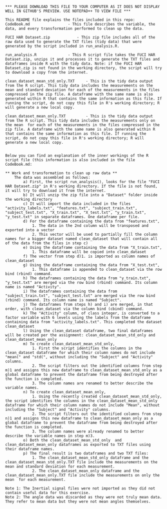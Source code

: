 	*** PLEASE DOWNLOAD THIS FILE TO YOUR COMPUTER AS IT DOES NOT DISPLAY WELL IN GITHUB'S PREVIEW. USE NOTEPAD++ TO VIEW FILE ***

	This README file explains the files included in this repo:
	CodeBook.md 				- This file describes the variable, the data, and every transformation performed to clean up the data. 

	FUCI HAR Dataset.zip 			- This zip file includes all of the raw data used to generate the TXT files (tidy data) that were generated by the script included in run_analysis.R.

	run_analysis.R 				- This R script file takes the FUCI HAR Dataset.zip, unzips it and processes it to generate the TXT files and dataframes inside R with the tidy data. Note: if the FUCI HAR Dataset.zip is not found in the working directory, the script will try to download a copy from the internet.

	clean_dataset_mean_std_only.TXT 	- This is the tidy data output from the R script. This tidy data includes the measurements on the mean and standard deviation for each of the measurements in the files compressed in the zip file. A dataframe with the same name is also generated within R that contains the same information as this file. If running the script, do not copy this file in R's working directory; R will generate a new local copy. 

	clean_dataset_mean_only.TXT 		- This is the tidy data output from the R script. This tidy data includes the measurements only on the mean  for each of the measurements in the files compressed in the zip file. A dataframe with the same name is also generated within R that contains the same information as this file. If running the script, do not copy this file in R's working directory; R will generate a new local copy. 


	Below you can find an explanation of the inner workings of the R script file (this information is also included in the file CodeBook.md: 

	** Work and transformation to clean up raw data **
		The data was assembled as follows:
			a) First, the script run_analysis(), looks for the file "FUCI HAR Dataset.zip" in R's working directory. If the file is not found, it will try to download it from the internet. 
			b) It will unzip the zip file into a "Dataset" folder inside the working directory
			c) It will import the data included in the files "activity_labels.txt", "features.txt", "subject_train.txt", "subject_test.txt", "X_train.txt", "X_test.txt", "y_train.txt", "y_test.txt" in separate dataframes. One dataframe per file. 
			d) For the dataframe containing the data from "features.txt",
				1. The data in the 2nd column will be transposed and exported into a vector
				2. This vector will be used to partially fill the column names for a bigger dataset named clean_dataset that will contain all of the data from the files in step c)
			e) Using the dataframe containing the data from "X_train.txt",
				1. This dataframe will be copied into clean_dataset
			f) The vector from step d)1. is imported as column names of clean_dataset
			g) Using the dataframe containing the data from "X_test.txt",
				1. This dataframe is appended to clean_dataset via the row bind (rbind) command. 
			h) The dataframes containing the data from "y_train.txt", "y_test.txt" are merged via the row bind (rbind) command. Its column name is named "Activity".
			i) The dataframes containing the data from "subject_train.txt", "subject_test.txt" are merged via the row bind (rbind) command. Its column name is named "Subject".
			j) The dataframes from steps h) and i) are merged, in that order, with clean_dataset via the column bind (cbind) command.
			k) The "Activity" column, of class integer, is converted to a factor variable with 6 levels using the labels from the dataframe containing data from "activity_labels.txt". This completed the dataset clean_dataset
			l) Using the clean_dataset dataframe, two final dataframes will be created per the assignment: clean_dataset_mean_std_only and clean_dataset_mean_only
			m) To create clean_dataset_mean_std_only, 
				1. First the script identifies the columns in the clean_dataset dataframe for which their column names do not include "mean(" and "std(", without including the "Subject" and "Activity" columns. 
				2. The script filters out the identified columns from step m)1 and assigns this new dataframe to clean_dataset_mean_std_only as a global dataframe to prevent the dataframe from being destroyed after the function is completed. 
				3. The column names are renamed to better describe the variable names. 
			n) To create clean_dataset_mean_only,
				1. Using the recently created clean_dataset_mean_std_only, the script identifies the columns in the clean_dataset_mean_std_only dataframe for which their column names do not include "Mean", without including the "Subject" and "Activity" columns. 
				2. The script filters out the identified columns from step n)1 and assigns this new dataframe to clean_dataset_mean_only as a global dataframe to prevent the dataframe from being destroyed after the function is completed. 
				3. The column names were already renamed to better describe the variable names in step m)3.
			o) Both the clean_dataset_mean_std_only  and clean_dataset_mean_only dataframes as exported to TXT files using their dataframe names. 
			p) The final result is two dataframes and two TXT files:
				1. The clean_dataset_mean_std_only dataframe and the clean_dataset_mean_std_only.TXT file include the measurements on the mean and standard deviation for each measurement. 
				2. The clean_dataset_mean_only dataframe and the clean_dataset_mean_only.TXT file include the measurements on only the mean  for each measurement. 
				
	Note 1: The Inertial signal files were not imported as they did not contain useful data for this exercise.
	Note 2: The angle data was discarded as they were not truly mean data. They refer to mean data but they were not mean angles themselves.  		
